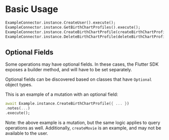 # Basic Usage

```dart
ExampleConnector.instance.CreateUser().execute();
ExampleConnector.instance.GetBirthChartProfiles().execute();
ExampleConnector.instance.CreateBirthChartProfile(createBirthChartProfileVariables).execute();
ExampleConnector.instance.DeleteBirthChartProfile(deleteBirthChartProfileVariables).execute();

```

## Optional Fields

Some operations may have optional fields. In these cases, the Flutter SDK exposes a builder method, and will have to be set separately.

Optional fields can be discovered based on classes that have `Optional` object types.

This is an example of a mutation with an optional field:

```dart
await Example.instance.CreateBirthChartProfile({ ... })
.notes(...)
.execute();
```

Note: the above example is a mutation, but the same logic applies to query operations as well. Additionally, `createMovie` is an example, and may not be available to the user.


